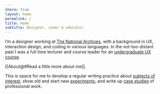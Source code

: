 ```yaml
---
share: true
layout: home
permalink: /
title: Home
subtitle: Designer, coder & educator.
---
```


I’m a designer working at [The National Archives](), with a background in UX, interaction design, and coding in various languages. In the not-too-distant past I was a full time lecturer and course leader for an [undergraduate UX course](). 

[[About@#Read a little more about me]]. 

This is space for me to develop a regular writing practice about [subjects of interest](), show old and start new [experiments](), and write up [case studies]() of professional work.
